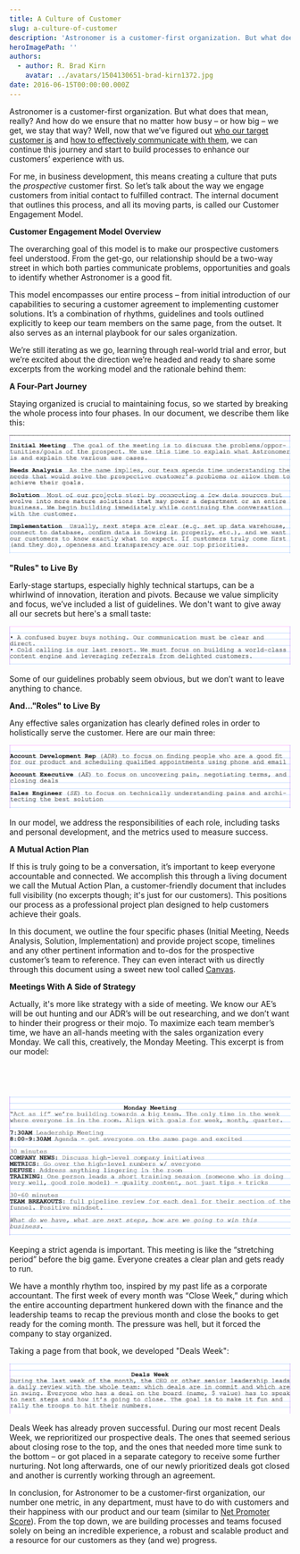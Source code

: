 ```yaml
---
title: A Culture of Customer
slug: a-culture-of-customer
description: 'Astronomer is a customer-first organization. But what does that mean, really?'
heroImagePath: ''
authors:
  - author: R. Brad Kirn
    avatar: ../avatars/1504130651-brad-kirn1372.jpg
date: 2016-06-15T00:00:00.000Z
---
```


  

Astronomer is a customer-first organization. But what does that mean, really? And how do we ensure that no matter how busy – or how big – we get, we stay that way? Well, now that we’ve figured out [who our target customer is](https://www.astronomer.io/blog/how-astronomer-found-its-target-customer) and [how to effectively communicate with them](https://www.astronomer.io/blog/what-we-learned-after-we-discovered-our-target), we can continue this journey and start to build processes to enhance our customers’ experience with us.

For me, in business development, this means creating a culture that puts the _prospective_ customer first. So let’s talk about the way we engage customers from initial contact to fulfilled contract. The internal document that outlines this process, and all its moving parts, is called our Customer Engagement Model.

**Customer Engagement&nbsp;Model Overview**

The overarching goal of this model is to make our prospective customers feel understood. From the get-go, our relationship should be a two-way street in which both parties communicate problems, opportunities and goals to identify whether Astronomer is a good fit.

This model encompasses our entire process – from initial introduction of our capabilities to securing a customer agreement to implementing customer solutions. It’s a combination of rhythms, guidelines and tools outlined explicitly to keep our team members on the same page, from the outset. It also serves as an internal playbook for our sales organization.

We’re still iterating as we go, learning through real-world trial and error, but we’re excited about the direction we’re headed and ready to share some excerpts from the working model and the rationale behind them:

**A Four-Part Journey**

Staying organized is crucial to maintaining focus, so we started by breaking the whole process into four phases. In our document, we describe them like this:&nbsp;

![EXCERPT1_blogpost.png](./EXCERPT1_blogpost.png)

**"Rules" to Live By**

Early-stage startups, especially highly technical startups, can be a whirlwind of innovation, iteration and pivots. Because we value simplicity and focus, we’ve included&nbsp;a list of guidelines. We don't want to give away all our secrets but here's a small taste:

![EXCERPT2_blogpost.png](./EXCERPT2_blogpost.png)

Some of our&nbsp;guidelines probably&nbsp;seem obvious, but we don’t want to leave anything to chance.

**And..."Roles" to Live By**

Any effective sales organization has clearly defined roles in order to holistically serve the customer. Here are our main three:

![EXCERPT3_blogpost.png](./EXCERPT3_blogpost.png)

In our model, we address the responsibilities of each role, including tasks and personal development, and the metrics used to measure success.

**A Mutual Action Plan**

If this is truly going to be a conversation, it’s important to keep everyone accountable and connected. We accomplish this through a living document we call the Mutual Action Plan, a customer-friendly document that includes full visibility (no excerpts though; it's just for our customers). This positions our process as a professional project plan designed to help customers achieve their goals.

In this document, we outline the four specific phases (Initial Meeting, Needs Analysis, Solution, Implementation) and provide project scope, timelines and any other pertinent information and to-dos for the prospective customer’s team to reference. They&nbsp;can even&nbsp;interact with us directly through this document using a sweet new tool called [Canvas](https://usecanvas.com/).

**Meetings With A Side&nbsp;of Strategy**

Actually, it's more like strategy with a side of meeting. We know our AE’s will be out hunting and our ADR’s will be out researching, and we don’t want to hinder their progress or their mojo. To maximize each team member’s time, we have an all-hands meeting with the sales organization every Monday. We call this, creatively, the Monday Meeting. This excerpt is from our model:
## &nbsp;

![EXCERPT4_blogpost.png](./EXCERPT4_blogpost.png)

Keeping a strict agenda is important. This meeting is like the “stretching period” before the big game. Everyone creates a clear plan and gets ready to run.

We have a monthly rhythm too, inspired by my past life as a corporate accountant. The first week of every month was “Close Week,” during which the entire accounting department hunkered down with the finance and the leadership teams to recap the previous month and close the books to get ready for the coming month. The pressure was&nbsp;hell, but it forced the company to stay organized.

Taking a page from that book, we developed "Deals Week":

![EXCERPT5_blogpost.png](./EXCERPT5_blogpost.png)

Deals Week has already proven successful. During our most recent Deals Week, we reprioritized our prospective deals. The ones that seemed serious about closing rose to the top, and the ones that needed more time sunk to the bottom – or got placed in a separate category to receive some further nurturing. Not long afterwards, one of our newly prioritized deals got closed and another is currently working through an agreement.

In conclusion, for Astronomer to be a customer-first organization, our number one metric, in any department, must have&nbsp;to do with customers and their happiness with our product and our team (similar to [Net Promoter Score](https://www.netpromoter.com/know/)). From the top down, we are building processes and teams focused solely on being an incredible experience, a robust and scalable product and a resource for our customers as they (and we) progress.

